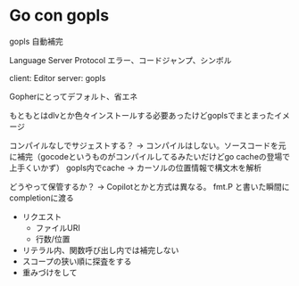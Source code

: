 # Go con gopls

gopls 自動補完

Language Server Protocol
エラー、コードジャンプ、シンボル

client: Editor
server: gopls

Gopherにとってデフォルト、省エネ

もともとはdlvとか色々インストールする必要あったけどgoplsでまとまったイメージ

コンパイルなしでサジェストする？
-> コンパイルはしない。ソースコードを元に補完（gocodeというものがコンパイルしてるみたいだけどgo cacheの登場で上手くいかず）
gopls内でcache -> カーソルの位置情報で構文木を解析

どうやって保管するか？
-> Copilotとかと方式は異なる。
fmt.P と書いた瞬間に completionに渡る
- リクエスト
  - ファイルURI
  - 行数/位置
- リテラル内、関数呼び出し内では補完しない
- スコープの狭い順に探査をする
- 重みづけをして
